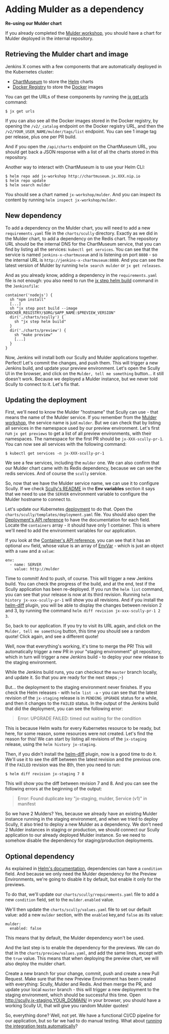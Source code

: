 # Adding Mulder as a dependency

**Re-using our Mulder chart**

If you already completed the [Mulder workshop](../mulder/README.md), you should have a chart for Mulder deployed in the internal repository.

## Retrieving the Mulder chart and image

Jenkins X comes with a few components that are automatically deployed in the Kubernetes cluster:
- [ChartMuseum](https://chartmuseum.com/) to store the [Helm](https://helm.sh/) charts
- [Docker Registry](https://docs.docker.com/registry/) to store the [Docker](https://docker.com/) images

You can get the URLs of these components by running the [jx get urls](https://jenkins-x.io/commands/jx_get_urls/) command:

```
$ jx get urls
```

If you can also see all the Docker images stored in the Docker registry, by opening the `/v2/_catalog` endpoint on the Docker registry URL, and then the `/v2/YOUR_USER_NAME/mulder/tags/list` endpoint. You can see 1 image tag per release, plus one per PR build.

And if you open the `/api/charts` endpoint on the ChartMuseum URL, you should get back a JSON response with a list of all the charts stored in this repository.

Another way to interact with ChartMuseum is to use your Helm CLI:

```
$ helm repo add jx-workshop http://chartmuseum.jx.XXX.nip.io
$ helm repo update
$ helm search mulder
```

You should see a chart named `jx-workshop/mulder`. And you can inspect its content by running `helm inspect jx-workshop/mulder`.

## New dependency

To add a dependency on the Mulder chart, you will need to add a new `requirements.yaml` file in the `charts/scully` directory. Exactly as we did in the Mulder chart, to add a dependency on the Redis chart. The repository URL should be the internal DNS for the ChartMuseum service, that you can find by listing all the services: `kubectl get services`. You can see that the service is named `jenkins-x-chartmuseum` and is listening on port `8080` - so the internal URL is `http://jenkins-x-chartmuseum:8080`. And you can see the latest version of Mulder by running `helm search mulder` or `jx get releases`.

And as you already know, adding a dependency in the `requirements.yaml` file is not enough: you also need to run the [jx step helm build](https://jenkins-x.io/commands/jx_step_helm_build/) command in the `Jenkinsfile`:

```
container('nodejs') {
  sh "npm install"
  [...]
  sh "jx step post build --image $DOCKER_REGISTRY/$ORG/$APP_NAME:$PREVIEW_VERSION"
  dir('./charts/scully') {
    sh "jx step helm build"
  }
  dir('./charts/preview') {
    sh "make preview"
    [...]
  }
}
```

Now, Jenkins will install both our Scully and Mulder applications together. Perfect! Let's commit the changes, and push them. This will trigger a new Jenkins build, and update your preview environment. Let's open the Scully UI in the browser, and click on the `Mulder, tell me something` button... it still doesn't work. Because we deployed a Mulder instance, but we never told Scully to connect to it. Let's fix that.

## Updating the deployment

First, we'll need to know the Mulder "hostname" that Scully can use - that means the name of the Mulder service. If you remember from the [Mulder workshop](../mulder/README.md), the service name is just `mulder`. But we can check that by listing all services in the namespace used by our preview environment. Let's first run `jx get previews` to get a list of all preview environments, with their namespaces. The namespace for the first PR should be `jx-XXX-scully-pr-1`. You can now see all services with the following command:

```
$ kubectl get services -n jx-XXX-scully-pr-1
```

We see a few services, including the `mulder` one. We can also confirm that our Mulder chart came with its Redis dependency, because we can see the redis services. And of course the `scully` service.

So, now that we have the Mulder service name, we can use it to configure Scully. If we check [Scully's README](https://github.com/the-jenkins-x-files/scully/blob/master/README.md) in the **Env variables** section it says that we need to use the `SERVER` environment variable to configure the Mulder hostname to connect to.

Let's update our Kubernetes [deployment](https://kubernetes.io/docs/concepts/workloads/controllers/deployment/) to do that. Open the `charts/scully/templates/deployment.yaml` file. You should also open the [Deployment's API reference](https://kubernetes.io/docs/reference/generated/kubernetes-api/v1.13/#deployment-v1-apps) to have the documentation for each field. Locate the `containers` array - it should have only 1 container. This is where we'll need to add the environment variables for our application.

If you look at the [Container's API reference](https://kubernetes.io/docs/reference/generated/kubernetes-api/v1.13/#container-v1-core), you can see that it has an optional `env` field, whose value is an array of [EnvVar](https://kubernetes.io/docs/reference/generated/kubernetes-api/v1.13/#envvar-v1-core) - which is just an object with a `name` and a `value`:

```
env:
  - name: SERVER
    value: http://mulder
```

Time to commit! And to push, of course. This will trigger a new Jenkins build. You can check the progress of the build, and at the end, test if the Scully application has been re-deployed. If you run the `helm list` command, you can see that your release is now at its third revision. Running `helm history jx-xxx-scully-pr-1` will show you all revisions. And if you install the [helm-diff](https://github.com/databus23/helm-diff) plugin, you will be able to display the changes between revision 2 and 3, by running the command `helm diff revision jx-xxx-scully-pr-1 2 3`.

So, back to our application. If you try to visit its URL again, and click on the `Mulder, tell me something` button, this time you should see a random quote! Click again, and see a different quote!

Well, now that everything's working, it's time to merge the PR! This will automatically trigger a new PR in your "staging environment" git repository, which in turn will trigger a new Jenkins build - to deploy your new release to the staging environment.

While the Jenkins build runs, you can checkout the `master` branch locally, and update it. So that you are ready for the next steps ;-)

But... the deployment to the staging environment never finishes. If you check the Helm releases - with `helm list -a` - you can see that the latest revision of the `jx-staging` release is in `PENDING_UPGRADE` status for a while, and then it changes to the `FAILED` status. In the output of the Jenkins build that did the deployment, you can see the following error:

> Error: UPGRADE FAILED: timed out waiting for the condition

This is because Helm waits for every Kubernetes resource to be ready, but here, for some reason, some resources were not created. Let's find the reason for this! We can start by listing all revisions of the `jx-staging` release, using the `helm history jx-staging`.

Then, if you didn't install the [helm-diff](https://github.com/databus23/helm-diff) plugin, now is a good time to do it. We'll use it to see the diff between the latest revision and the previous one. If the `FAILED` revision was the 8th, then you need to run:

```
$ helm diff revision jx-staging 7 8
```

This will show you the diff between revision 7 and 8. And you can see the following errors at the beginning of the output:

> Error: Found duplicate key "jx-staging, mulder, Service (v1)" in manifest

So we have 2 Mulders? Yes, because we already have an existing Mulder instance running in the staging environment, and when we tried to deploy Scully, it also tried to deploy a new Mulder as a dependency. We don't need 2 Mulder instances in staging or production, we should connect our Scully application to our already deployed Mulder instance. So we need to somehow disable the dependency for staging/production deployments.

## Optional dependency

As explained in [Helm's documentation](https://docs.helm.sh/developing_charts/#tags-and-condition-fields-in-requirements-yaml), dependencies can have a `condition` field. And because we only need the Mulder dependency for the Preview Environments, we're going to disable it by default, but enable it only for the previews.

To do that, we'll update our `charts/scully/requirements.yaml` file to add a new `condition` field, set to the `mulder.enabled` value.

We'll then update the `charts/scully/values.yaml` file to set our default value: add a new `mulder` section, with the `enabled` key,and `false` as its value:

```
mulder:
  enabled: false
```

This means that by default, the Mulder dependency won't be used.

And the last step is to enable the dependency for the previews. We can do that in the `charts/preview/values.yaml`, and add the same lines, except with the `true` value. This means that when deploying the preview chart, we will also deploy the mulder chart.

Create a new branch for your change, commit, push and create a new Pull Request. Make sure that the new Preview Environment has been created with everything: Scully, Mulder and Redis. And then merge the PR, and update your local `master` branch - this will trigger a new deployment to the staging environment, which should be successful this time. Open <http://scully.jx-staging.YOUR_DOMAIN/> in your browser, you should have a working Scully UI, that will give you random Mulder quotes!

So, everything done? Well, not yet. We have a functional CI/CD pipeline for our application, but so far we had to do manual testing. What about [running the integration tests automatically](run-tests.md)?
